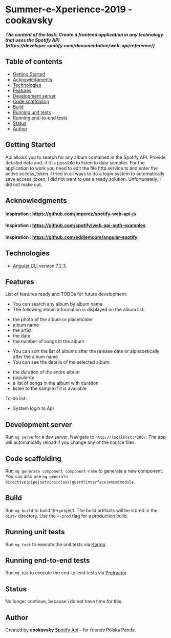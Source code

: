 # Summer-e-Xperience-2019 - cookavsky
**_The content of the task: Create a frontend application in any technology that uses the Spotify API
(Https://developer.spotify.com/documentation/web-api/reference/)_**

## Table of contents
* [Getting Started](#getting-started)
* [Acknowledgments](#acknowledgments)
* [Technologies](#technologies)
* [Features](#features)
* [Development server](#development-server)
* [Code scaffolding](#code-scaffolding)
* [Build](#build)
* [Running unit tests](#running-unit-tests)
* [Running end-to-end tests](#running-end-to-end-tests)
* [Status](#status)
* [Author](#author)

## Getting Started
Api allows you to search for any album contained in the Spotify API. Provide detailed data and, if it is possible to listen to data samples. For the application to work you need to edit the file http.service.ts and enter the active access_token. I tried in all ways to do a login system to automatically save access_token, I did not want to use a ready solution. Unfortunately, I did not make out.

## Acknowledgments
#### Inspiration : https://github.com/jmperez/spotify-web-api-js
#### Inspiration : https://github.com/spotify/web-api-auth-examples
#### Inspiration : https://github.com/eddiemoore/angular-spotify

## Technologies
* [Angular CLI](https://github.com/angular/angular-cli) version 7.2.3.

## Features
List of features ready and TODOs for future development:
* You can search any album by album name
* The following album information is displayed on the album list:
- the photo of the album or placeholder
- album name
- the artist
- the date
- the number of songs in the album
* You can sort the list of albums after the release date or alphabetically after the album name
* You can see the details of the selected album:
- the duration of the entire album
- popularity
- a list of songs in the album with duration
- listen to the sample if it is available

To-do list:
* System login to Api

## Development server

Run `ng serve` for a dev server. Navigate to `http://localhost:4200/`. The app will automatically reload if you change any of the source files.

## Code scaffolding

Run `ng generate component component-name` to generate a new component. You can also use `ng generate directive|pipe|service|class|guard|interface|enum|module`.

## Build

Run `ng build` to build the project. The build artifacts will be stored in the `dist/` directory. Use the `--prod` flag for a production build.

## Running unit tests

Run `ng test` to execute the unit tests via [Karma](https://karma-runner.github.io).

## Running end-to-end tests

Run `ng e2e` to execute the end-to-end tests via [Protractor](http://www.protractortest.org/).

## Status
No longer continue, because i do not have time for this.

## Author
Created by **_cookavsky_** [Spotify Api](https://api.cookavsky.com/) - for friends Polska Panda.